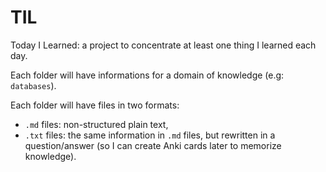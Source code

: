 # TIL
Today I Learned: a project to concentrate at least one thing I learned each day.

Each folder will have informations for a domain of knowledge (e.g: `databases`).

Each folder will have files in two formats:
- `.md` files: non-structured plain text,
- `.txt` files: the same information in `.md` files, but rewritten in a question/answer (so I can create Anki cards later to memorize knowledge).

